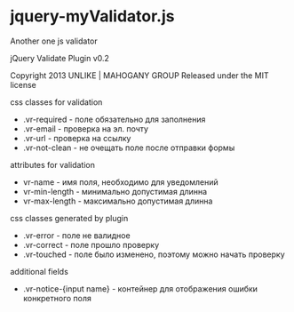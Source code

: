 jquery-myValidator.js
=====================

Another one js validator
 
jQuery Validate Plugin v0.2

Copyright 2013 UNLIKE | MAHOGANY GROUP
Released under the MIT license

css classes for validation
  * .vr-required - поле обязательно для заполнения
  * .vr-email - проверка на эл. почту
  * .vr-url - проверка на ссылку
  * .vr-not-clean - не очещать поле после отправки формы

attributes for validation
  * vr-name - имя поля, необходимо для уведомлений
  * vr-min-length - минимально допустимая длинна
  * vr-max-length - максимально допустимая длинна

css classes generated by plugin
  * .vr-error - поле не валидное
  * .vr-correct - поле прошло проверку
  * .vr-touched - поле было изменено, поэтому можно начать проверку

additional fields
  * .vr-notice-{input name} - контейнер для отображения ошибки конкретного поля
